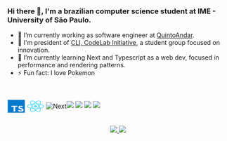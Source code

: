 ### Hi there 👋, I'm a brazilian computer science student at IME - University of São Paulo.

- 🔭 I’m currently working as software engineer at [QuintoAndar](https://www.quintoandar.com.br/).
- 🧪 I'm president of [CLI, CodeLab Initiative](https://codelab.ime.usp.br/#/), a student group focused on innovation. 
- 🌱 I’m currently learning Next and Typescript as a web dev, focused in performance and rendering patterns.
- ⚡ Fun fact: I love Pokemon

##

<div style="display: inline_block"><br>
  <img align="center" alt="Ts" height="30" width="40" src="https://raw.githubusercontent.com/devicons/devicon/master/icons/typescript/typescript-plain.svg">
  <img align="center" alt="React" height="30" width="40" src="https://raw.githubusercontent.com/devicons/devicon/master/icons/react/react-original.svg">
  <img align="center" alt="Next" height="30" width="40" src="https://raw.githubusercontent.com/devicons/devicon/master/icons/nextjs/nextjs-original.svg >
</div>

<br>

<div> 
  <a href="https://gitlab.com/gabriel_mota" target="_blank"><img src="https://img.shields.io/badge/GitLab-330F63?style=for-the-badge&logo=gitlab&logoColor=white" target="_blank"></a>
 <a href="https://discord.com/users/406535795705643020" target="_blank"><img src="https://img.shields.io/badge/Discord-7289DA?style=for-the-badge&logo=discord&logoColor=white" target="_blank"></a> 
  <a href="https://www.linkedin.com/in/GabrielFMota" target="_blank"><img src="https://img.shields.io/badge/-LinkedIn-%230077B5?style=for-the-badge&logo=linkedin&logoColor=white" target="_blank"></a>
  <a href="https://gmota.itch.io/" target="_blank"><img src="https://img.shields.io/badge/Itch.io-FA5C5C?style=for-the-badge&logo=itch.io&logoColor=white"></a>
</div>

##

<div align="center">
  <a href="https://github.com/gfmota">
  <img height="180em" src="https://github-readme-stats.vercel.app/api?username=gfmota&show_icons=true&theme=panda&include_all_commits=true&count_private=true"/>
  <img height="180em" src="https://github-readme-stats.vercel.app/api/top-langs/?username=gfmota&layout=compact&langs_count=7&theme=panda"/>
</div>
  
